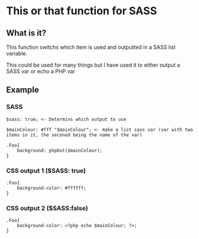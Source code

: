 # This or that function for SASS

## What is it?

This function switchs which item is used and outputted in a SASS list variable.

This could be used for many things but I have used it to either output a SASS var or echo a PHP var

## Example

### SASS

	$sass: true; <- Determins which output to use

	$mainColour: #fff "$mainColour"; <- make a list sass var (var with two items in it, the seconed being the name of the var)

	.Foo{
		background: phpOut($mainColour);
	}

### CSS output 1 ($SASS: true)
	.Foo{
		background-color: #ffffff;
	}

### CSS output 2 ($SASS:false)
	.Foo{
		background-color: <?php echo $mainColour; ?>;
	}


